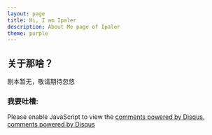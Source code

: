 ```yaml
---
layout: page
title: Hi, I am Ipaler
description: About Me page of Ipaler
theme: purple
---
```


## 关于那啥？

剧本暂无，敬请期待忽悠


### 我要吐槽:

<div id="disqus_thread"></div>
<script type="text/javascript">
  /* * * CONFIGURATION VARIABLES: EDIT BEFORE PASTING INTO YOUR WEBPAGE * * */
  var disqus_shortname = '{{site.disqushandler}}';

  /* * * DON'T EDIT BELOW THIS LINE * * */
  (function() {
      var dsq = document.createElement('script'); dsq.type = 'text/javascript'; dsq.async = true;
      dsq.src = '//' + disqus_shortname + '.disqus.com/embed.js';
      (document.getElementsByTagName('head')[0] || document.getElementsByTagName('body')[0]).appendChild(dsq);
  })();
</script>
<noscript>Please enable JavaScript to view the <a href="http://disqus.com/?ref_noscript">comments powered by Disqus.</a></noscript>
<a href="http://disqus.com" class="dsq-brlink">comments powered by <span class="logo-disqus">Disqus</span></a>
